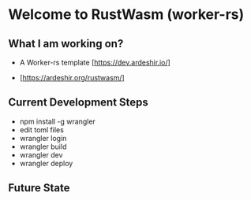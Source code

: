 # Welcome to RustWasm (worker-rs)

## What I am working on?
- A Worker-rs template [https://dev.ardeshir.io/]

- [https://ardeshir.org/rustwasm/]
## Current Development Steps

- npm install -g wrangler
- edit toml files 
- wrangler login
- wrangler build
- wrangler dev
- wrangler deploy


## Future State